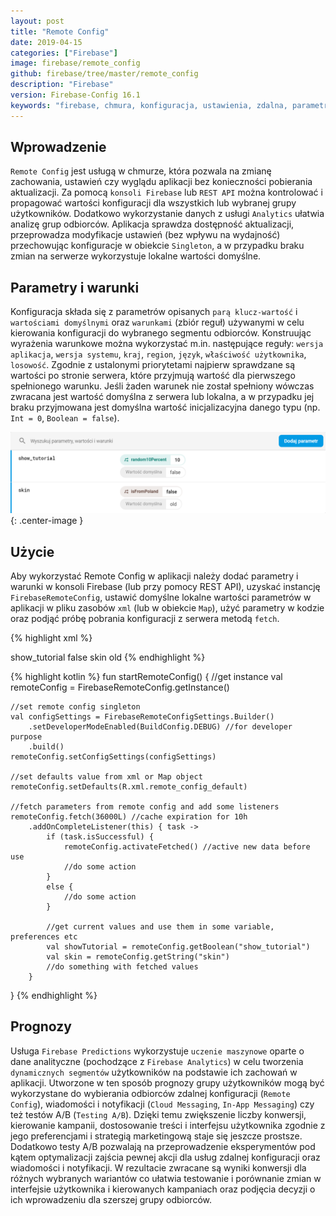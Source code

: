 ```yaml
---
layout: post
title: "Remote Config"
date: 2019-04-15
categories: ["Firebase"]
image: firebase/remote_config
github: firebase/tree/master/remote_config
description: "Firebase"
version: Firebase-Config 16.1
keywords: "firebase, chmura, konfiguracja, ustawienia, zdalna, parametr, warunek, remote, config, settings, parameter, condition, testy a/b, testing a/b, predykcje, prognoza, predictions, android, programowanie, programming"
---
```


## Wprowadzenie
`Remote Config` jest usługą w chmurze, która pozwala na zmianę zachowania, ustawień czy wyglądu aplikacji bez konieczności pobierania aktualizacji. Za pomocą `konsoli Firebase` lub `REST API` można kontrolować i propagować wartości konfiguracji dla wszystkich lub wybranej grupy użytkowników. Dodatkowo wykorzystanie danych z usługi `Analytics` ułatwia analizę grup odbiorców. Aplikacja sprawdza dostępność aktualizacji, przeprowadza modyfikacje ustawień (bez wpływu na wydajność) przechowując konfiguracje w obiekcie `Singleton`, a w przypadku braku zmian na serwerze wykorzystuje lokalne wartości domyślne. 

## Parametry i warunki
Konfiguracja składa się z parametrów opisanych `parą klucz-wartość` i `wartościami domyślnymi` oraz `warunkami` (zbiór reguł) używanymi w celu kierowania konfiguracji do wybranego segmentu odbiorców. Konstruując wyrażenia warunkowe można wykorzystać m.in. następujące reguły: `wersja aplikacja`, `wersja systemu`, `kraj`, `region`, `język`, `właściwość użytkownika`, `losowość`. Zgodnie z ustalonymi priorytetami najpierw sprawdzane są wartości po stronie serwera, które przyjmują wartość dla pierwszego spełnionego warunku. Jeśli żaden warunek nie został spełniony wówczas zwracana jest wartość domyślna z serwera lub lokalna, a w przypadku jej braku przyjmowana jest domyślna wartość inicjalizacyjna danego typu (np. `Int = 0`, `Boolean = false`).

![Parametry i warunki](/assets/img/diagrams/firebase/remote_config_parameters.png){: .center-image }

## Użycie
Aby wykorzystać Remote Config w aplikacji należy dodać parametry i warunki w konsoli Firebase (lub przy pomocy REST API), uzyskać instancję `FirebaseRemoteConfig`, ustawić domyślne lokalne wartości parametrów w aplikacji w pliku zasobów `xml` (lub w obiekcie `Map`), użyć parametry w kodzie oraz podjąć próbę pobrania konfiguracji z serwera metodą `fetch`.

{% highlight xml %}
<!-- remote config defaults -->
<?xml version="1.0" encoding="utf-8"?>
<defaultsMap>
    <entry>
        <key>show_tutorial</key>
        <value>false</value>
    </entry>
    <entry>
        <key>skin</key>
        <value>old</value>
    </entry>
</defaultsMap>
{% endhighlight %}

{% highlight kotlin %}
fun startRemoteConfig() {
    //get instance
    val remoteConfig = FirebaseRemoteConfig.getInstance()

    //set remote config singleton
    val configSettings = FirebaseRemoteConfigSettings.Builder()
        .setDeveloperModeEnabled(BuildConfig.DEBUG) //for developer purpose
        .build()
    remoteConfig.setConfigSettings(configSettings)

    //set defaults value from xml or Map object
    remoteConfig.setDefaults(R.xml.remote_config_default)

    //fetch parameters from remote config and add some listeners
    remoteConfig.fetch(36000L) //cache expiration for 10h
        .addOnCompleteListener(this) { task ->
            if (task.isSuccessful) {
                remoteConfig.activateFetched() //active new data before use
                //do some action
            } 
            else {
                //do some action
            }

            //get current values and use them in some variable, preferences etc
            val showTutorial = remoteConfig.getBoolean("show_tutorial")
            val skin = remoteConfig.getString("skin")
            //do something with fetched values
        }
}
{% endhighlight %}

## Prognozy
Usługa `Firebase Predictions` wykorzystuje `uczenie maszynowe` oparte o dane analityczne (pochodzące z `Firebase Analytics`) w celu tworzenia `dynamicznych segmentów` użytkowników na podstawie ich zachowań w aplikacji. Utworzone w ten sposób prognozy grupy użytkowników mogą być wykorzystane do wybierania odbiorców zdalnej konfiguracji (`Remote Config`), wiadomości i notyfikacji (`Cloud Messaging`, `In-App Messaging`) czy też testów A/B (`Testing A/B`). Dzięki temu zwiększenie liczby konwersji, kierowanie kampanii, dostosowanie treści i interfejsu użytkownika zgodnie z jego preferencjami i strategią marketingową staje się jeszcze prostsze. Dodatkowo testy A/B pozwalają na przeprowadzenie eksperymentów pod kątem optymalizacji zajścia pewnej akcji dla usług zdalnej konfiguracji oraz wiadomości i notyfikacji. W rezultacie zwracane są wyniki konwersji dla różnych wybranych wariantów co ułatwia testowanie i porównanie zmian w interfejsie użytkownika i kierowanych kampaniach oraz podjęcia decyzji o ich wprowadzeniu dla szerszej grupy odbiorców.